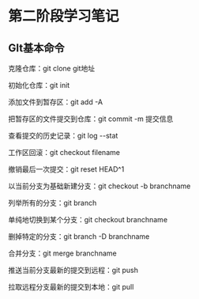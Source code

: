 # 第二阶段学习笔记

## GIt基本命令

克隆仓库：git clone git地址

初始化仓库：git init 

 

添加文件到暂存区：git add -A

把暂存区的文件提交到仓库：git commit -m 提交信息

查看提交的历史记录：git log --stat

 

工作区回滚：git checkout filename

撤销最后一次提交：git reset HEAD^1

 

以当前分支为基础新建分支：git checkout -b branchname

列举所有的分支：git branch

单纯地切换到某个分支：git checkout branchname

删掉特定的分支：git branch -D branchname

合并分支：git merge branchname

 

推送当前分支最新的提交到远程：git push

拉取远程分支最新的提交到本地：git pull
